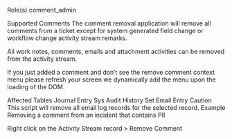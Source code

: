 Role(s)
comment_admin

Supported Comments
The comment removal application will remove all comments from a ticket except for system generated field change or workflow change activity stream remarks.

All work notes, comments, emails and attachment activities can be removed from the activity stream.

If you just added a comment and don’t see the remove comment context menu please refresh your screen we dynamically add the menu upon the loading of the DOM.

Affected Tables
Journal Entry
Sys Audit
History Set
Email Entry
Caution	This script will remove all email log records for the selected record.
Example
Removing a comment from an incident that contains PII

Right click on the Activity Stream record > Remove Comment
